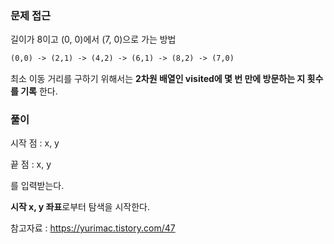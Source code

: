 ### 문제 접근

길이가 8이고 (0, 0)에서 (7, 0)으로 가는 방법

```tex
(0,0) -> (2,1) -> (4,2) -> (6,1) -> (8,2) -> (7,0)
```

최소 이동 거리를 구하기 위해서는 **2차원 배열인 visited에 몇 번 만에 방문하는 지 횟수를 기록** 한다.



### 풀이

시작 점 : x, y

끝 점 : x, y

를 입력받는다.

**시작 x, y 좌표**로부터 탐색을 시작한다.







참고자료 : https://yurimac.tistory.com/47